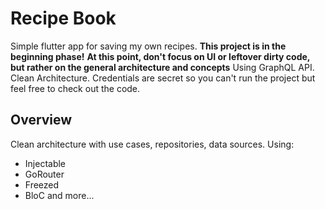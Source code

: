 # Recipe Book

Simple flutter app for saving my own recipes. 
**This project is in the beginning phase!**
**At this point, don't focus on UI or leftover dirty code, but rather on the general architecture and concepts**
Using GraphQL API. 
Clean Architecture.
Credentials are secret so you can't run the project but feel free to check out the code.

## Overview

Clean architecture with use cases, repositories, data sources.
Using:
- Injectable
- GoRouter
- Freezed
- BloC
and more...